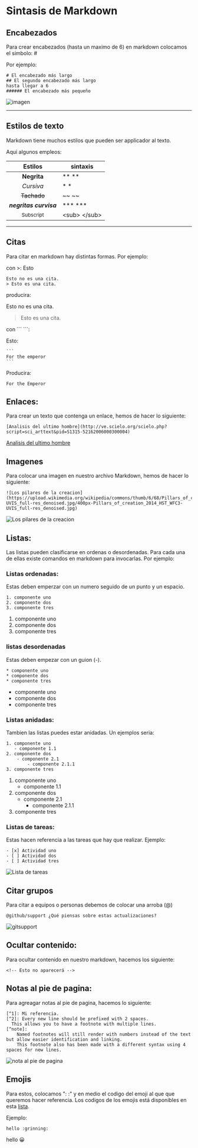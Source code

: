 # Sintasis de Markdown

## Encabezados

Para crear encabezados (hasta un maximo de 6) en markdown colocamos el simbolo: #

Por ejemplo:

~~~
# El encabezado más largo
## El segundo encabezado más largo
hasta llegar a 6
###### El encabezado más pequeño
~~~

![imagen](https://docs.github.com/assets/cb-8119/images/help/writing/headings-rendered.png)

---
## Estilos de texto

Markdown tiene muchos estilos que pueden ser applicador al texto.

Aqui algunos empleos: 

| Estilos | sintaxis |
|:-------------------:|---|
| **Negrita** | ** ** | |
| *Cursiva* | * *|
| ~~Tachado~~| ~~ ~~|
|***negritas curvisa***| *** ***|
|	<sub>Subscript </sub>	|	\<sub> \</sub>|
---
## Citas
Para citar en markdown hay distintas formas. Por ejemplo:

con >:
Esto
~~~
Esto no es una cita.
> Esto es una cita.
~~~
producira:

Esto no es una cita.
> Esto es una cita.

con \``` \```:


Esto:
~~~
```
For the emperor
``` 
~~~

Producira:
```
For the Emperor
```

## Enlaces:

Para crear un texto que contenga un enlace, hemos de hacer lo siguiente:

~~~
[Analisis del ultimo hombre](http://ve.scielo.org/scielo.php?script=sci_arttext&pid=S1315-52162006000300004)
~~~

[Analisis del ultimo hombre](http://ve.scielo.org/scielo.php?script=sci_arttext&pid=S1315-52162006000300004)

## Imagenes

Para colocar una imagen en nuestro archivo Markdown, hemos de hacer lo siguiente:

~~~
![Los pilares de la creacion](https://upload.wikimedia.org/wikipedia/commons/thumb/6/68/Pillars_of_creation_2014_HST_WFC3-UVIS_full-res_denoised.jpg/400px-Pillars_of_creation_2014_HST_WFC3-UVIS_full-res_denoised.jpg)
~~~
![Los pilares de la creacion](https://upload.wikimedia.org/wikipedia/commons/thumb/6/68/Pillars_of_creation_2014_HST_WFC3-UVIS_full-res_denoised.jpg/400px-Pillars_of_creation_2014_HST_WFC3-UVIS_full-res_denoised.jpg)

## Listas:

Las listas pueden clasificarse en ordenas o desordenadas. Para cada una de ellas existe comandos en markdown para invocarlas. Por ejemplo:

### Listas ordenadas:
Estas deben emperzar con un numero seguido de un punto y un espacio.
~~~
1. componente uno 
2. componente dos
3. componente tres
~~~
1. componente uno 
2. componente dos
3. componente tres

### listas desordenadas
Estas deben empezar con un guion (-).
~~~
* componente uno 
* componente dos
* componente tres
~~~
- componente uno 
- componente dos
- componente tres

### Listas anidadas:

Tambien las listas puedes estar anidadas. Un ejemplos seria:

~~~
1. componente uno
   - componente 1.1
2. componente dos
    - componente 2.1
        - componente 2.1.1
3. componente tres
~~~

1. componente uno
   - componente 1.1
2. componente dos
    - componente 2.1
        - componente 2.1.1
3. componente tres

### Listas de tareas:
Estas hacen referencia a las tareas que hay que realizar. Ejemplo: 

~~~
- [x] Actividad uno
- [ ] Actividad dos
- [ ] Actividad tres
~~~
![Lista de tareas](https://docs.github.com/assets/cb-64629/images/help/writing/task-list-rendered-simple.png)

## Citar grupos
Para citar a equipos o personas debemos de colocar una arroba (@)

~~~
@github/support ¿Qué piensas sobre estas actualizaciones?
~~~
![gitsupport](https://docs.github.com/assets/cb-3746/images/help/writing/mention-rendered.png)

## Ocultar contenido:
Para ocultar contenido en nuestro markdown, hacemos los siguiente:

~~~
<!-- Esto no aparecerá -->
~~~
<!-- Esto no aparecerá -->

## Notas al pie de pagina:

Para agreagar notas al pie de pagina, hacemos lo siguiente:

~~~
[^1]: Mi referencia.
[^2]: Every new line should be prefixed with 2 spaces.  
  This allows you to have a footnote with multiple lines.
[^note]:
    Named footnotes will still render with numbers instead of the text but allow easier identification and linking.  
    This footnote also has been made with a different syntax using 4 spaces for new lines.
~~~

![nota al pie de pagina](https://docs.github.com/assets/cb-6343/images/site/rendered-footnote.png)

## Emojis

Para estos, colocamos ": :" y en medio el codigo del emoji al que que queremos hacer referencia. Los codigos de los emojis está disponibles en esta [lista](https://github.com/ikatyang/emoji-cheat-sheet/blob/master/README.md).

Ejemplo:

~~~
hello :grinning:
~~~

hello :grinning: